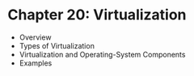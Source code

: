 # Chapter 20: Virtualization

- Overview
- Types of Virtualization
- Virtualization and Operating-System Components
- Examples
